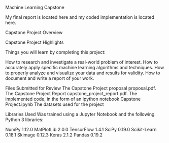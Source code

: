 Machine Learning Capstone
 

My final report is located here and my coded implementation is located here.

Capstone Project Overview

Capstone Project Highlights

Things you will learn by completing this project:

How to research and investigate a real-world problem of interest. How to accurately apply specific machine learning algorithms and techniques. How to properly analyze and visualize your data and results for validity. How to document and write a report of your work.

Files Submitted for Review
The Capstone Project proposal proposal.pdf.
The Capstone Project Report capstone_project_report.pdf.
The implemented code, in the form of an ipython notebook Capstone Project.ipynb
The datasets used for the project  
 
Libraries Used
Was trained using a Jupyter Notebook and the following Python 3 libraries:

NumPy 1.12.0
MatPlotLib 2.0.0
TensorFlow 1.4.1
SciPy 0.19.0
Scikit-Learn 0.18.1
Skimage 0.12.3
Keras 2.1.2
Pandas 0.19.2
